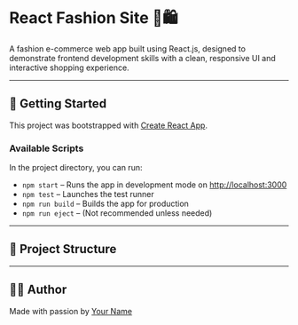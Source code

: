 # React Fashion Site 👗🛍️
A fashion e-commerce web app built using React.js, designed to demonstrate frontend development skills with a clean, responsive UI and interactive shopping experience.

---

## 🚀 Getting Started

This project was bootstrapped with [Create React App](https://github.com/facebook/create-react-app).

### Available Scripts

In the project directory, you can run:

- `npm start` – Runs the app in development mode on [http://localhost:3000](http://localhost:3000)
- `npm test` – Launches the test runner
- `npm run build` – Builds the app for production
- `npm run eject` – (Not recommended unless needed)

---

## 📁 Project Structure

---

## 🧑‍💻 Author

Made with passion by [Your Name](https://github.com/esraa-hamed)








